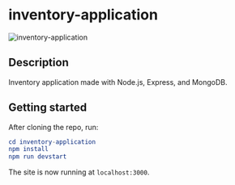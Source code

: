 # inventory-application

![inventory-application](https://user-images.githubusercontent.com/46205282/134071931-a0114506-1871-4bbc-b854-0e4ce883c100.gif)

## Description
Inventory application made with Node.js, Express, and MongoDB.

## Getting started

After cloning the repo, run:

```elm
cd inventory-application
npm install
npm run devstart
```

The site is now running at `localhost:3000`.
